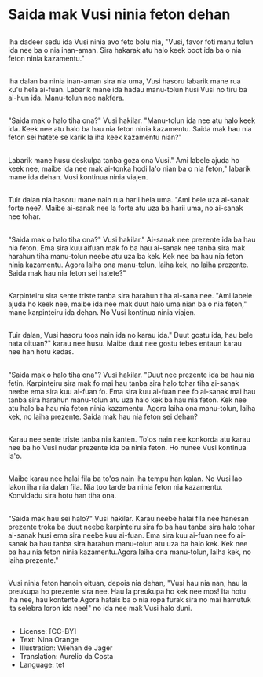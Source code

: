 # Saida mak Vusi ninia feton dehan

##
Iha dadeer sedu ida Vusi ninia avo feto bolu nia, "Vusi, favor foti manu tolun ida nee ba o nia inan-aman. Sira hakarak atu halo keek boot ida ba o nia feton ninia kazamentu."

##
Iha dalan ba ninia inan-aman sira nia uma, Vusi hasoru labarik mane rua ku'u hela ai-fuan. Labarik mane ida hadau manu-tolun husi Vusi no tiru ba ai-hun ida. Manu-tolun nee nakfera.

##
"Saida mak o halo tiha ona?" Vusi hakilar. "Manu-tolun ida nee atu halo keek ida. Keek nee atu halo ba hau nia feton ninia kazamentu. Saida mak hau nia feton sei hatete se karik la iha keek kazamentu nian?"

##
Labarik mane husu deskulpa tanba goza ona Vusi." Ami labele ajuda ho keek nee, maibe ida nee mak ai-tonka hodi la'o nian ba o nia feton," labarik mane ida dehan. Vusi kontinua ninia viajen.

##
Tuir dalan nia hasoru mane nain rua harii hela uma. "Ami bele uza ai-sanak forte nee?. Maibe ai-sanak nee la forte atu uza ba harii uma, no ai-sanak nee tohar.

##
"Saida mak o halo tiha ona?" Vusi hakilar." Ai-sanak nee prezente ida ba hau nia feton. Ema sira kuu aifuan mak fo ba hau ai-sanak nee tanba sira mak harahun tiha manu-tolun neebe atu uza ba kek. Kek nee ba hau nia feton ninia kazamentu. Agora laiha ona manu-tolun, laiha kek, no laiha prezente. Saida mak hau nia feton sei hatete?"

##
Karpinteiru sira sente triste tanba sira harahun tiha ai-sana nee. "Ami labele ajuda ho keek nee, maibe ida nee mak duut halo uma nian ba o nia feton," mane karpinteiru ida dehan. No Vusi kontinua ninia viajen.

##
Tuir dalan, Vusi hasoru toos nain ida no karau ida." Duut gostu ida, hau bele nata oituan?" karau nee husu. Maibe duut nee gostu tebes entaun karau nee han hotu kedas.

##
"Saida mak o halo tiha ona"? Vusi hakilar. "Duut nee prezente ida ba hau nia fetin. Karpinteiru sira mak fo mai hau tanba sira halo tohar tiha ai-sanak neebe ema sira kuu ai-fuan fo. Ema sira kuu ai-fuan nee fo ai-sanak mai hau tanba sira harahun manu-tolun atu uza halo kek ba hau nia feton. Kek nee atu halo ba hau nia feton ninia kazamentu. Agora laiha ona manu-tolun, laiha kek, no laiha prezente. Saida mak hau nia feton sei dehan?

##
Karau nee sente triste tanba nia kanten. To'os nain nee konkorda atu karau nee ba ho Vusi nudar prezente ida ba ninia feton. Ho nunee Vusi kontinua la'o.

##
Maibe karau nee halai fila ba to'os nain iha tempu han kalan. No Vusi lao lakon iha nia dalan fila. Nia too tarde ba ninia feton nia kazamentu. Konvidadu sira hotu han tiha ona.

##
"Saida mak hau sei halo?" Vusi hakilar. Karau neebe halai fila nee hanesan prezente troka ba duut neebe karpinteiru sira fo ba hau tanba sira halo tohar ai-sanak husi ema sira neebe kuu ai-fuan. Ema sira kuu ai-fuan nee fo ai-sanak ba hau tanba sira harahun manu-tolun atu uza ba halo kek. Kek nee ba hau nia feton ninia kazamentu.Agora laiha ona manu-tolun, laiha kek, no laiha prezente."

##
Vusi ninia feton hanoin oituan, depois nia dehan, "Vusi hau nia nan, hau la preukupa ho prezente sira nee. Hau la preukupa ho kek nee mos! Ita hotu iha nee, hau kontente.Agora hatais ba o nia ropa furak sira no mai hamutuk ita selebra loron ida nee!" no ida nee mak Vusi halo duni.

##
* License: [CC-BY]
* Text: Nina Orange
* Illustration: Wiehan de Jager
* Translation: Aurelio da Costa
* Language: tet
